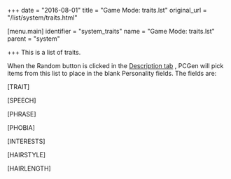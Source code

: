 +++
date = "2016-08-01"
title = "Game Mode: traits.lst"
original_url = "/list/system/traits.html"

[menu.main]
    identifier = "system_traits"
    name = "Game Mode: traits.lst"
    parent = "system"
    
+++
This is a list of traits.

When the Random button is clicked in the [Description
tab](/tab/description.html) , PCGen will pick items from this list to
place in the blank Personality fields. The fields are:

\[TRAIT\]

\[SPEECH\]

\[PHRASE\]

\[PHOBIA\]

\[INTERESTS\]

\[HAIRSTYLE\]

\[HAIRLENGTH\]



